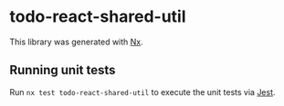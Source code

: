 # todo-react-shared-util

This library was generated with [Nx](https://nx.dev).

## Running unit tests

Run `nx test todo-react-shared-util` to execute the unit tests via [Jest](https://jestjs.io).

